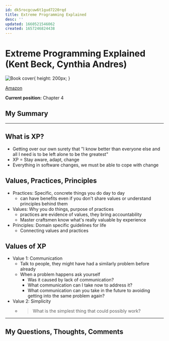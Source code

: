 ```yaml
---
id: dk5rocgcuw6t1gud7220rqd
title: Extreme Programming Explained
desc: ''
updated: 1660521546062
created: 1657246824438
---
```


# Extreme Programming Explained (Kent Beck, Cynthia Andres)

![Book cover](https://m.media-amazon.com/images/P/0321278658.01._SCLZZZZZZZ_SX500_.jpg){ height: 200px; }

[Amazon](https://www.amazon.com/Extreme-Programming-Explained-Embrace-Change/dp/0321278658/)

**Current position:** Chapter 4

## My Summary

---

## What is XP?
- Getting over our own surety that "I know better than everyone else and all I need is to be left alone to be the
  greatest"
- XP = Stay aware, adapt, change
- Everything in software changes, we must be able to cope with change

## Values, Practices, Principles
- Practices: Specific, concrete things you do day to day
  - can have benefits even if you don't share values or understand principles behind them
- Values: Why you do things, purpose of practices
  - practices are evidence of values, they bring accountability
  - Master craftsmen know what's really valuable by experience
- Principles: Domain specific guidelines for life
  - Connecting values and practices

## Values of XP
- Value 1: Communication
  - Talk to people, they might have had a similarly problem before already
  - When a problem happens ask yourself
    - Was it caused by lack of communication?
    - What communication can I take now to address it?
    - What communication can you take in the future to avoiding getting into the same problem again?
- Value 2: Simplicity
  - > What is the simplest thing that could possibly work?

---


## My Questions, Thoughts, Comments
